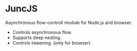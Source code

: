 # JuncJS

Asynchronous flow-controll module for Node.js and browser.

- Controls asynchronous flow.
- Supports deep nesting.
- Controls tweening. (only for browser)
